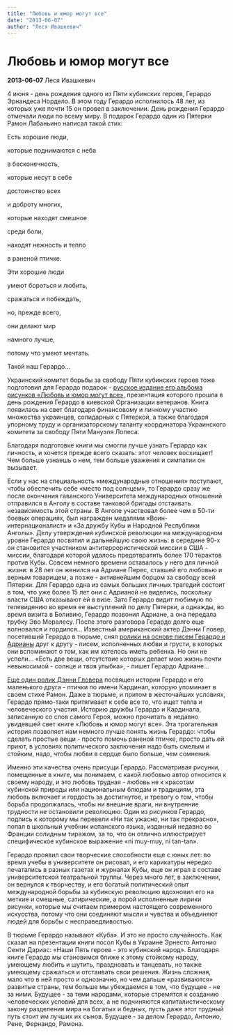 ```yaml
---
title: "Любовь и юмор могут все"
date: "2013-06-07"
author: "Леся Ивашкевич"
---
```


# Любовь и юмор могут все

**2013-06-07** Леся Ивашкевич

4 июня - день рождения одного из Пяти кубинских героев, Герардо Эрнандеса Нордело. В этом году Герардо исполнилось 48 лет, из которых уже почти 15 он провел в заключении. День рождения Герардо отмечали люди по всему миру. В подарок Герардо один из Пятерки Рамон Лабаньино написал такой стих:

Есть хорошие люди,

которые поднимаются с неба

в бесконечность,

которые несут в себе

достоинство всех

и доброту многих,

которые находят смешное

среди боли,

находят нежность и тепло

в раненой птичке.

Эти хорошие люди

умеют бороться и любить,

сражаться и побеждать,

но, прежде всего,

они делают мир

намного лучше,

потому что умеют мечтать.

Такой наш Герардо...

Украинский комитет борьбы за свободу Пяти кубинских героев тоже подготовил для Герардо подарок - [русское издание его альбома рисунков «Любовь и юмор могут все»](/bibl/herardo_web_rgb.pdf), презентация которого прошла в день рождения Герардо в киевской Организации ветеранов. Книга появилась на свет благодаря финансовому и личному участию множества украинцев, солидарных с Пятеркой, а также благодаря упорному труду и организаторскому таланту координатора Украинского комитета за свободу Пяти Мануэля Лопеса.

Благодаря подготовке книги мы смогли лучше узнать Герардо как личность, и хочется прежде всего сказать: этот человек восхищает! Чем больше узнаешь о нем, тем больше уважения и симпатии он вызывает.

Если у нас на специальность «международные отношения» поступают, чтобы обеспечить себе «место под солнцем», то Герардо сразу же после окончания гаванского Университета международных отношений отправился в Анголу в составе танковой бригады отстаивать независимость этой страны. В Анголе участвовал более чем в 50-ти боевых операциях, был награжден медалями «Воин-интернационалист» и «За дружбу Кубы и Народной Республики Анголы». Делу утверждения кубинской революции на международном уровне Герардо посвятил и дальнейшую свою жизнь: в середине 90-х он становится участником антитеррористической миссии в США - миссии, благодаря которой удалось предотвратить более 170 терактов против Кубы. Совсем немного времени оставалось у него для личной жизни: в 28 лет он женился на Адриане Перес, ставшей его любовью и верным товарищем, а позже - активнейшим борцом за свободу всей Пятерки. Для Герардо одна из самых больших личных трагедий состоит в том, что уже более 15 лет они с Адрианой не виделись, поскольку власти США отказывают ей в визе. Зато Герардо видит любимую по телевидению во время ее выступлений по делу Пятерки, а однажды, во время визита в Боливию, Герардо позвонил Адриане, а она передала трубку Эво Моралесу. После этого разговора Герардо долго еще волновался и гордился... Известный американский актер Дэнни Гловер, посетивший Герардо в тюрьме, снял [ролики на основе писем Герардо и Адрианы](https://www.youtube.com/watch?v=GwKnIglro6A) друг к другу - писем, исполненных любви и грусти, в которых они вспоминают о том, как им хотелось иметь ребенка. Но они не успели... «Есть две вещи, отсутствие которых делает мою жизнь почти невыносимой - солнце и твоя улыбка», - пишет Герардо Адриане...

[Еще один ролик Дэнни Гловера](https://www.youtube.com/watch?v=qYQ_Fk5s6Sc) посвящен истории Герардо и его маленького друга - птички по имени Кардинал, которую упоминает в своем стихе Рамон. Даже в тюрьме, и притом в жесточайших условиях, Герардо прямо-таки притягивает к себе все то, что ищет тепла и человеческого участия. Историю дружбы Герардо и Кардинала, записанную со слов самого Героя, можно прочитать в недавно увидевшей свет книге «Любовь и юмор могут все». Эта трогательная история позволяет нам немного лучше понять жизнь Герардо: чтобы сделать простые вещи - просто помочь раненой птичке, просто дать ей приют, в условиях политического заключения надо быть смелым и стойким, надо, чтобы любви в сердце было больше, чем сомнения.

Именно эти качества очень присущи Герардо. Рассматривая рисунки, помещенные в книге, мы понимаем, с какой любовью автор относится к своему народу, и это любовь трудная - любовь не к красотам кубинской природы или национальным блюдам и традициям, эта любовь включает и гордость за достигнутое, и тревогу о том, чтобы борьба продолжалась, чтобы ни внешние враги, ни внутренние трудности не остановили революцию. Один из рисунков Герардо, подпись к которому мы перевели «Ни так ужасно, ни так прекрасно», попал в школьный учебник испанского языка, изданный недавно во Франции солидным тиражом, за то, что он отлично иллюстрирует специфическое кубинское выражение «ni muy-muy, ni tan-tan».

Герардо проявил свои творческие способности еще с юных лет: во время учебы в университете он рисовал, и его карикатуры нередко печатались в разных газетах и журналах Кубы, еще он играл в составе университетской театральной труппы. Через много лет, в заключении, он вернулся к творчеству, и его богатый политический опыт международной борьбы за кубинскую революцию вдохновил его на меткие и смешные, сатирические, а порой исполненные лирики рисунки, которые мы считаем примером настоящего современного искусства, потому что они соединяют мысли и чувства и объединяют людей для борьбы с несправедливостью.

В тюрьме Герардо называют «Куба». И это не просто случайность. Как сказал на презентации книги посол Кубы в Украине Эрнесто Антонио Сенти Дариас: «Наши Пять героев - это кубинский народ». Благодаря книге Герардо мы становимся ближе к этому стойкому народу, умеющему любить и шутить, праздновать и танцевать, но также умеющему сражаться и отстаивать свои решения. Жизнь сложная, мало что в ней просто и однозначно, но чем дальше «развиваются» развитые страны, тем больше мы убеждаемся в том, что будущее - не за ними. Будущее - за теми народами, которые стремятся к созданию человеческих условий для всех, а не подчиняются капиталистическому закону разделения мира на богатых и бедных, пусть даже этот трудный путь стоит им лучших их сынов. Будущее - за делом Герардо, Антонио, Рене, Фернандо, Рамона.